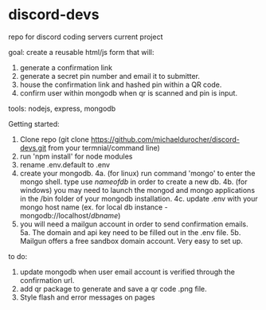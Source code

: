 # discord-devs
repo for discord coding servers current project

goal: create a reusable html/js form that will: 
  1. generate a confirmation link 
  2. generate a secret pin number and email it to submitter.
  3. house the confirmation link and hashed pin within a QR code.
  4. confirm user within mongodb when qr is scanned and pin is input.
  
 tools:
 nodejs, express, mongodb
 
Getting started:
  1. Clone repo (git clone https://github.com/michaeldurocher/discord-devs.git from your termnial/command line)
  2. run 'npm install' for node modules
  3. rename .env.default to .env
  4. create your mongodb.
    4a. (for linux) run command 'mongo' to enter the mongo shell. type use *nameofdb* in order to create a new db.
    4b. (for windows) you may need to launch the mongod and mongo applications in the /bin folder of your mongodb installation.
    4c. update .env with your mongo host name (ex. for local db instance - mongodb://localhost/*dbname*)
  5. you will need a mailgun account in order to send confirmation emails. 
    5a. The domain and api key need to be filled out in the .env file. 
    5b. Mailgun offers a free sandbox domain account. Very easy to set up. 

to do:
  1. update mongodb when user email account is verified through the confirmation url.
  2. add qr package to generate and save a qr code .png file.
  3. Style flash and error messages on pages

